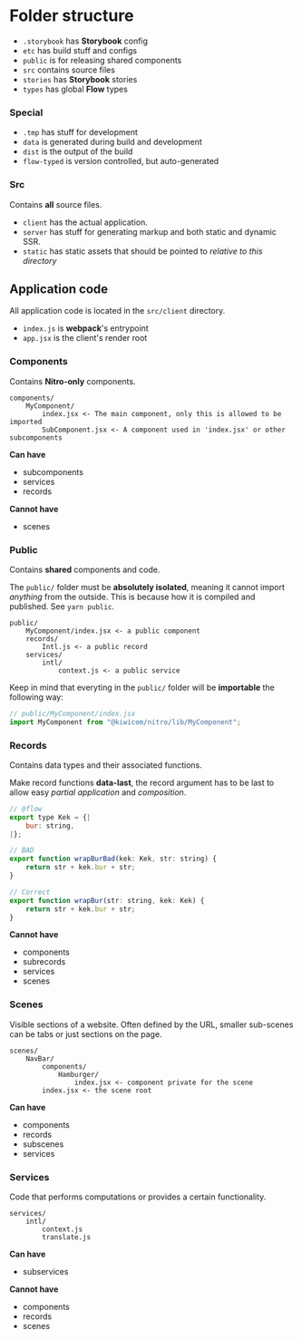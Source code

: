 # Folder structure

* `.storybook` has **Storybook** config
* `etc` has build stuff and configs
* `public` is for releasing shared components
* `src` contains source files
* `stories` has **Storybook** stories
* `types` has global **Flow** types

### Special

* `.tmp` has stuff for development
* `data` is generated during build and development
* `dist` is the output of the build
* `flow-typed` is version controlled, but auto-generated

### Src

Contains **all** source files.

* `client` has the actual application.
* `server` has stuff for generating markup and both static and dynamic SSR.
* `static` has static assets that should be pointed to _relative to this directory_

## Application code

All application code is located in the `src/client` directory.

* `index.js` is **webpack**'s entrypoint
* `app.jsx` is the client's render root

### Components

Contains **Nitro-only** components.

```
components/
    MyComponent/
        index.jsx <- The main component, only this is allowed to be imported
        SubComponent.jsx <- A component used in 'index.jsx' or other subcomponents
```

**Can have**
* subcomponents
* services
* records

**Cannot have**
* scenes

### Public

Contains **shared** components and code.

The `public/` folder must be **absolutely isolated**, meaning it cannot import _anything_ from the outside. This is because how it is compiled and published. See `yarn public`.

```
public/
    MyComponent/index.jsx <- a public component
    records/
        Intl.js <- a public record
    services/
        intl/
            context.js <- a public service
```

Keep in mind that everyting in the `public/` folder will be **importable** the following way:

```js
// public/MyComponent/index.jsx
import MyComponent from "@kiwicom/nitro/lib/MyComponent";
```

### Records

Contains data types and their associated functions.

Make record functions **data-last**, the record argument has to be last to allow easy _partial application_ and _composition_.

```js
// @flow
export type Kek = {|
    bur: string,
|};

// BAD
export function wrapBurBad(kek: Kek, str: string) {
    return str + kek.bur + str;
}

// Correct
export function wrapBur(str: string, kek: Kek) {
    return str + kek.bur + str;
}
```

**Cannot have**
* components
* subrecords
* services
* scenes

### Scenes

Visible sections of a website. Often defined by the URL, smaller sub-scenes can be tabs or just sections on the page.

```
scenes/
    NavBar/
        components/
            Hamburger/
                index.jsx <- component private for the scene
        index.jsx <- the scene root
```

**Can have**
* components
* records
* subscenes
* services

### Services

Code that performs computations or provides a certain functionality.

```
services/
    intl/
        context.js
        translate.js
```

**Can have**
* subservices

**Cannot have**
* components
* records
* scenes
